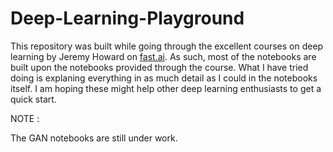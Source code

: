 # Deep-Learning-Playground

This repository was built while going through the excellent courses on deep learning by Jeremy Howard on [fast.ai](http://www.fast.ai/). As such, most of the notebooks are built upon the notebooks provided through the course. What I have tried doing is explaning everything in as much detail as I could in the notebooks itself. I am hoping these might help other deep learning enthusiasts to get a quick start.

NOTE : 

The GAN notebooks are still under work.
